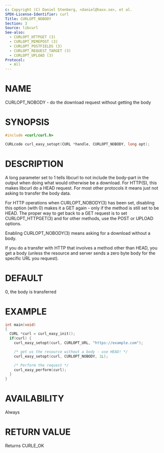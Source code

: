 ```yaml
---
c: Copyright (C) Daniel Stenberg, <daniel@haxx.se>, et al.
SPDX-License-Identifier: curl
Title: CURLOPT_NOBODY
Section: 3
Source: libcurl
See-also:
  - CURLOPT_HTTPGET (3)
  - CURLOPT_MIMEPOST (3)
  - CURLOPT_POSTFIELDS (3)
  - CURLOPT_REQUEST_TARGET (3)
  - CURLOPT_UPLOAD (3)
Protocol:
  - All
---
```


# NAME

CURLOPT_NOBODY - do the download request without getting the body

# SYNOPSIS

~~~c
#include <curl/curl.h>

CURLcode curl_easy_setopt(CURL *handle, CURLOPT_NOBODY, long opt);
~~~

# DESCRIPTION

A long parameter set to 1 tells libcurl to not include the body-part in the
output when doing what would otherwise be a download. For HTTP(S), this makes
libcurl do a HEAD request. For most other protocols it means just not asking
to transfer the body data.

For HTTP operations when CURLOPT_NOBODY(3) has been set, disabling this
option (with 0) makes it a GET again - only if the method is still set to be
HEAD. The proper way to get back to a GET request is to set
CURLOPT_HTTPGET(3) and for other methods, use the POST or UPLOAD
options.

Enabling CURLOPT_NOBODY(3) means asking for a download without a body.

If you do a transfer with HTTP that involves a method other than HEAD, you get
a body (unless the resource and server sends a zero byte body for the specific
URL you request).

# DEFAULT

0, the body is transferred

# EXAMPLE

~~~c
int main(void)
{
  CURL *curl = curl_easy_init();
  if(curl) {
    curl_easy_setopt(curl, CURLOPT_URL, "https://example.com");

    /* get us the resource without a body - use HEAD! */
    curl_easy_setopt(curl, CURLOPT_NOBODY, 1L);

    /* Perform the request */
    curl_easy_perform(curl);
  }
}
~~~

# AVAILABILITY

Always

# RETURN VALUE

Returns CURLE_OK

